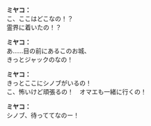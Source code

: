 # 

  
**ミヤコ：**  
こ、ここはどこなの！？  
霊界に着いたの！？  
  
**ミヤコ：**  
あ……目の前にあるこのお城、  
きっとジャックのなの！  
  
**ミヤコ：**  
きっとここにシノブがいるの！  
こ、怖いけど頑張るの！　オマエも一緒に行くの！  
  
**ミヤコ：**  
シノブ、待っててなのー！  
